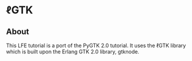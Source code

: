# ℓGTK


## About

This LFE tutorial is a port of the PyGTK 2.0 tutorial. It uses the ℓGTK library which is built upon the Erlang GTK 2.0 library, gtknode.